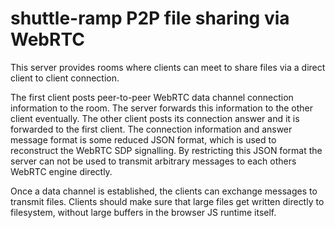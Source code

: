 # shuttle-ramp P2P file sharing via WebRTC

This server provides rooms where clients can meet to share files via a direct client to client connection.

The first client posts peer-to-peer WebRTC data channel connection information to the room.
The server forwards this information to the other client eventually.
The other client posts its connection answer and it is forwarded to the first client.
The connection information and answer message format is some reduced JSON format,
which is used to reconstruct the WebRTC SDP signalling.
By restricting this JSON format the server can not be used to transmit arbitrary messages to each others WebRTC engine directly.

Once a data channel is established, the clients can exchange messages to transmit files.
Clients should make sure that large files get written directly to filesystem, without large buffers
in the browser JS runtime itself.